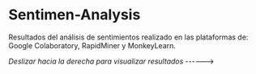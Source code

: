 # Sentimen-Analysis
Resultados del análisis de sentimientos realizado en las plataformas de: Google Colaboratory, RapidMiner y MonkeyLearn.

*Deslizar hacia la derecha para visualizar resultados* ------>
